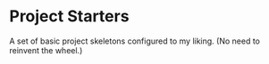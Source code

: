 # Project Starters

A set of basic project skeletons configured to my liking. (No need to reinvent the wheel.)
